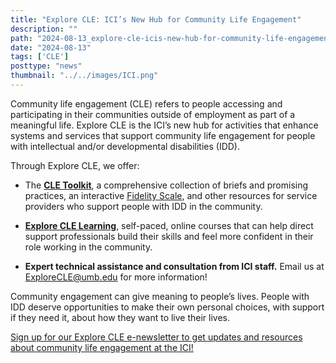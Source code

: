 ```yaml
---
title: "Explore CLE: ICI’s New Hub for Community Life Engagement"
description: ""
path: "2024-08-13_explore-cle-icis-new-hub-for-community-life-engagement.md"
date: "2024-08-13"
tags: ['CLE']
posttype: "news"
thumbnail: "../../images/ICI.png"
---
```


Community life engagement (CLE) refers to people accessing and participating in their communities outside of employment as part of a meaningful life. Explore CLE is the ICI’s new hub for activities that enhance systems and services that support community life engagement for people with intellectual and/or developmental disabilities (IDD).

Through Explore CLE, we offer:

* The [**CLE Toolkit**](https://cletoolkit.communityinclusion.org/), a comprehensive collection of briefs and promising practices, an interactive [Fidelity Scale](https://cletoolkit.communityinclusion.org/fidelity-scale), and other resources for service providers who support people with IDD in the community.

* [**Explore CLE Learning**](https://cletoolkit.communityinclusion.org/resources/online-cle-training-course), self-paced, online courses that can help direct support professionals build their skills and feel more confident in their role working in the community.

* **Expert technical assistance and consultation from ICI staff.** Email us at [ExploreCLE@umb.edu](mailto:ExploreCLE@umb.edu) for more information!

Community engagement can give meaning to people’s lives. People with IDD deserve opportunities to make their own personal choices, with support if they need it, about how they want to live their lives.

[Sign up for our Explore CLE e-newsletter to get updates and resources about community life engagement at the ICI!](https://lp.constantcontactpages.com/sl/AP6bdqa/cle)
